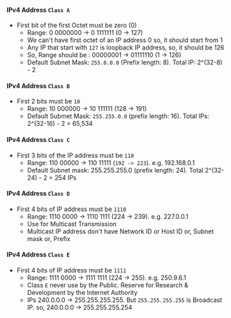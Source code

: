 #### IPv4 Address `Class A`

- First bit of the first Octet must be zero (0)
  - Range: 0 0000000 -> 0 1111111 (0 -> 127)
  - We can't have first octet of an IP address 0 so, it should start from 1
  - Any IP that start with `127` is loopback IP address, so, it should be 126
  - So, Range should be : 00000001 -> 01111110 (1 -> 126)
  - Default Subnet Mask: `255.0.0.0` (Prefix length: 8). Total IP: 2^(32-8) - 2

#### IPv4 Address `Class B`

- First 2 bits must be `10`
  - Range: 10 000000 -> 10 111111 (128 -> 191)
  - Default Submet Mask: `255.255.0.0` (prefix length: 16). Total IPs: 2^(32-16) - 2 = 65,534

#### IPv4 Address `Class C`

- First 3 bits of the IP address must be `110`
  - Range: 110 00000 -> 110 11111 (`192 -> 223`). e.g. 192.168.0.1
  - Default Subnet mask: 255.255.255.0 (prefix length: 24). Total 2^(32-24) - 2 = 254 IPs

#### IPv4 Address `Class D`

- First 4 bits of IP address must be `1110`
  - Range: 1110 0000 -> 1110 1111 (224 -> 239). e.g. 227.0.0.1
  - Use for Multicast Transmission
  - Multicast IP address don't have Network ID or Host ID or, Subnet mask or, Prefix

#### IPv4 Address `Class E`

- First 4 bits of IP address must be `1111`
  - Range: 1111 0000 -> 1111 1111 (224 -> 255). e.g. 250.9.6.1
  - Class `E` never use by the Public. Reserve for Research & Development by the Internet Authority
  - IPs 240.0.0.0 -> 255.255.255.255. But `255.255.255.255` is Broadcast IP. so, 240.0.0.0 -> 255.255.255.254